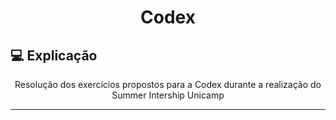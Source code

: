 <h1 align="center"> 
	Codex 
</h1>

## 💻 Explicação
<p align="center">Resolução dos exercícios propostos para a Codex durante a realização do Summer Intership Unicamp</p>

---
